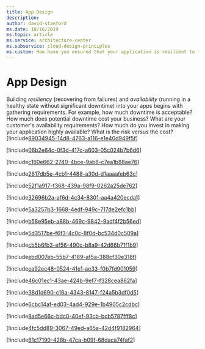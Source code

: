 ```yaml
---
title: App Design
description: 
author: david-stanford
ms.date: 10/16/2019
ms.topic: article
ms.service: architecture-center
ms.subservice: cloud-design-principles
ms.custom: How have you ensured that your application is resilient to failures? 
---
```


# App Design

Building *resiliency* (recovering from failures) and *availability* (running in a healthy state without significant downtime) into your apps begins with gathering requirements. For example, how much downtime is acceptable? How much does potential downtime cost your business? What are your customer's availability requirements? How much do you invest in making your application highly available? What is the risk versus the cost?<!-- You have identified your subscription and service requirements. -->
[!include[89034945-14d8-4763-a116-e1e40d949f5f](../../../includes/aar_guidance/89034945-14d8-4763-a116-e1e40d949f5f.md)]

<!-- You have implemented appropriate resiliency strategies -->
[!include[06b2e64c-0f3d-417c-a603-05c024b7b6d6](../../../includes/aar_guidance/06b2e64c-0f3d-417c-a603-05c024b7b6d6.md)]

<!-- You have planned for the usage patterns you expect in your workload. -->
[!include[c160e662-2740-4bce-9ab8-c7ea1b88ae76](../../../includes/aar_guidance/c160e662-2740-4bce-9ab8-c7ea1b88ae76.md)]

<!-- You have identified distinct workloads. -->
[!include[2617db5e-4cb1-4488-a30d-d1aaaafeb63c](../../../includes/aar_guidance/2617db5e-4cb1-4488-a30d-d1aaaafeb63c.md)]

<!-- Retry and Circuit Breaker patterns are used -->
[!include[52f1a917-f368-439a-98f9-0262a25de762](../../../includes/aar_guidance/52f1a917-f368-439a-98f9-0262a25de762.md)]

<!-- Third-party services have documented SLAs and support information -->
[!include[32696b2a-af6d-4c34-8301-aa4a420ecda1](../../../includes/aar_guidance/32696b2a-af6d-4c34-8301-aa4a420ecda1.md)]

<!-- Third-party services are monitored -->
[!include[5a3257b3-1668-4edf-949c-717de2efc1bb](../../../includes/aar_guidance/5a3257b3-1668-4edf-949c-717de2efc1bb.md)]

<!-- Health probes/checks are implemented for load balancers (LB) and application gateways (AGW) -->
[!include[b58e95eb-a88b-469c-9842-9adf4f2b56ed](../../../includes/aar_guidance/b58e95eb-a88b-469c-9842-9adf4f2b56ed.md)]

<!-- Storage is replicated locally utilizing RAID or equivialnt technologies to protect against disk failure -->
[!include[5d3517be-f6f3-4c0c-8f0d-bc534d0c509a](../../../includes/aar_guidance/5d3517be-f6f3-4c0c-8f0d-bc534d0c509a.md)]

<!-- Load balancing is implemented -->
[!include[cb5b6fb3-ef56-490c-b8a9-42d66b71f1b9](../../../includes/aar_guidance/cb5b6fb3-ef56-490c-b8a9-42d66b71f1b9.md)]

<!-- Throttling is implemented -->
[!include[ebd007eb-55b7-4189-af5a-388cf30e318f](../../../includes/aar_guidance/ebd007eb-55b7-4189-af5a-388cf30e318f.md)]

<!-- Message brokers are utilized -->
[!include[ea92ec48-0524-41e1-ae33-f0b7fd901059](../../../includes/aar_guidance/ea92ec48-0524-41e1-ae33-f0b7fd901059.md)]

<!-- Each application component has an SLA defined -->
[!include[46c01ec1-43ae-424b-9ef7-f328cea862fa](../../../includes/aar_guidance/46c01ec1-43ae-424b-9ef7-f328cea862fa.md)]

<!-- Multiple instances of the app & database are running -->
[!include[38d1d690-c16a-4343-8147-f24a5b3df0d5](../../../includes/aar_guidance/38d1d690-c16a-4343-8147-f24a5b3df0d5.md)]

<!-- Performed a failure mode analysis of the application. -->
[!include[6cbc14af-ed03-4ad4-929e-1b4905c2cdbc](../../../includes/aar_guidance/6cbc14af-ed03-4ad4-929e-1b4905c2cdbc.md)]

<!-- Availability Sets are used for each application tier -->
[!include[8ad5e66c-bdc0-40ef-93cb-bcb5787fff8c](../../../includes/aar_guidance/8ad5e66c-bdc0-40ef-93cb-bcb5787fff8c.md)]

<!-- VMs are replicated -->
[!include[4fc5dd89-3067-49ed-a65a-42d4f9182964](../../../includes/aar_guidance/4fc5dd89-3067-49ed-a65a-42d4f9182964.md)]

<!-- Deployed the application across multiple regions -->
[!include[61c17190-428b-47ca-b09f-68daca74faf2](../../../includes/aar_guidance/61c17190-428b-47ca-b09f-68daca74faf2.md)]

